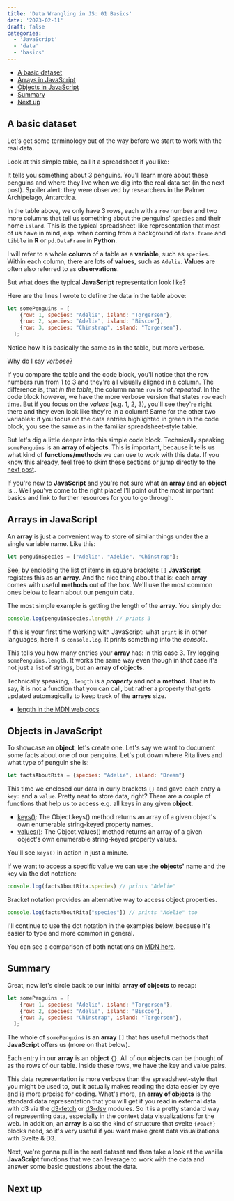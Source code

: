 ```yaml
---
title: 'Data Wrangling in JS: 01 Basics'
date: '2023-02-11'
draft: false
categories:
  - 'JavaScript'
  - 'data'
  - 'basics'
---
```


<script>
  import TOC from '$lib/components/posts/TOC.svelte';
  import Card from '$lib/components/Card.svelte';
  import Table from '$lib/components/posts/TableView.svelte';
  import Embed from '$lib/components/EmbedIFrame.svelte';


  // data is fetched from internal API in +page.js
  export let data;
  const penguins = data.penguins;
  const posts = data.posts;

  let somePenguins = [
    {row: 1, species: "Adelie", island: "Torgersen"},
    {row: 2, species: "Adelie", island: "Biscoe"},
    {row: 3, species: "Chinstrap", island: "Torgersen"},
  ];

</script>

<TOC>

- [A basic dataset](#a-basic-dataset)
- [Arrays in JavaScript](#arrays-in-javascript)
- [Objects in JavaScript](#objects-in-javascript)
- [Summary](#summary)
- [Next up](#next-up)

</TOC>

## A basic dataset
Let's get some terminology out of the way before we start to work with the real data.

Look at this simple table, call it a spreadsheet if you like:

<Table data={somePenguins} />

It tells you something about 3 penguins. 
You'll learn more about these penguins and where they live when we dig into the real data set (in the next post). 
Spoiler alert: they were observed by researchers in the Palmer Archipelago, Antarctica.

In the table above, we only have 3 rows, each with a `row` number and two more columns that tell us something about the penguins' `species` and their home `island`. 
This is the typical spreadsheet-like representation that most of us have in mind, esp. when coming from a background of `data.frame` and `tibble` in **R** or `pd.DataFrame` in **Python**. 

<Accordion summary="Variables, values, columns, observations">

I will refer to a whole **column** of a table as a **variable**, such as `species`.
Within each column, there are lots of **values**, such as `Adelie`.
**Values** are often also referred to as **observations**.
  
</Accordion>

But what does the typical **JavaScript** representation look like?

Here are the lines I wrote to define the data in the table above:

```js
let somePenguins = [
    {row: 1, species: "Adelie", island: "Torgersen"},
    {row: 2, species: "Adelie", island: "Biscoe"},
    {row: 3, species: "Chinstrap", island: "Torgersen"},
  ];
```

Notice how it is basically the same as in the table, but more verbose. 

Why do I say *verbose*? 

If you compare the table and the code block, you'll notice that the row numbers run from 1 to 3 and they're all visually aligned in a column. 
The difference is, that *in the table*, the column name `row` is *not repeated*. 
In the code block however, we have the more verbose version that states `row` each time.
But if you focus on the *values* (e.g. 1, 2, 3), you'll see they're right there and they even look like they're in a column!
Same for the other two variables: if you focus on the data entries highlighted in green in the code block, you see the same as in the familiar spreadsheet-style table.

But let's dig a little deeper into this simple code block. 
Technically speaking `somePenguins` is an **array of objects**. 
This is important, because it tells us what kind of **functions/methods** we can use to work with this data. If you know this already, feel free to skim these sections or jump directly to the [next post](/posts/data-in-js-01).

If you're new to **JavaScript** and you're not sure what an **array** and an **object** is... 
Well you've come to the right place! I'll point out the most important basics and link to further resources for you to go through.

## Arrays in JavaScript
An **array** is just a convenient way to store of similar things under the a single variable name. Like this:

```js
let penguinSpecies = ["Adelie", "Adelie", "Chinstrap"];
```

See, by enclosing the list of items in square brackets `[]` **JavaScript** registers this as an **array**. And the nice thing about that is: each **array** comes with useful **methods** out of the box.
We'll use the most common ones below to learn about our penguin data.

The most simple example is getting the length of the **array**. You simply do:

```js
console.log(penguinSpecies.length) // prints 3
```

<Accordion summary="What is 'console.log'?">

If this is your first time working with JavaScript: what `print` is in other languages, here it is `console.log`. It prints something into the *console*.
  
</Accordion>

This tells you how many entries your **array** has: in this case 3. Try logging `somePenguins.length`. It works the same way even though in *that* case it's not just a list of strings, but an **array of objects**.

<Accordion summary="Why not .length()?">

Technically speaking, `.length` is a ***property*** and not a **method**.
That is to say, it is not a function that you can call, but rather a property that gets updated automagically to keep track of the **arrays** size.

- [length in the MDN web docs](https://developer.mozilla.org/en-US/docs/Web/JavaScript/Reference/Global_Objects/Array/length)
  
</Accordion>

## Objects in JavaScript
To showcase an **object**, let's create one.
Let's say we want to document some facts about one of our penguins. Let's put down where Rita lives and what type of penguin she is:

```js
let factsAboutRita = {species: "Adelie", island: "Dream"}
```

This time we enclosed our data in curly brackets `{}` and gave each entry a `key:` and a `value`. Pretty neat to store data, right? 
There are a couple of functions that help us to access e.g. all keys in any given **object**. 

<Accordion summary="Keys and values">

- [keys()](https://developer.mozilla.org/en-US/docs/Web/JavaScript/Reference/Global_Objects/Object/keys): The Object.keys() method returns an array of a given object's own enumerable string-keyed property names.
- [values()](https://developer.mozilla.org/en-US/docs/Web/JavaScript/Reference/Global_Objects/Object/values): The Object.values() method returns an array of a given object's own enumerable string-keyed property values.
  
You'll see `keys()` in action in just a minute.
</Accordion>

If we want to access a specific value we can use the **objects'** name and the key via the dot notation:

```js
console.log(factsAboutRita.species) // prints "Adelie"
```

<Accordion summary="Bracket notation">

Bracket notation provides an alternative way to access object properties.

```js
console.log(factsAboutRita["species"]) // prints "Adelie" too
```

I'll continue to use the dot notation in the examples below, because it's easier to type and more common in general.

You can see a comparison of both notations on [MDN here](https://developer.mozilla.org/en-US/docs/Learn/JavaScript/Objects/Basics#dot_notation).
</Accordion>

## Summary
Great, now let's circle back to our initial **array of objects** to recap:

```js
let somePenguins = [
    {row: 1, species: "Adelie", island: "Torgersen"},
    {row: 2, species: "Adelie", island: "Biscoe"},
    {row: 3, species: "Chinstrap", island: "Torgersen"},
  ];
```

The whole of `somePenguins` is an **array** `[]` that has useful methods that **JavaScript** offers us (more on that below). 

Each entry in our **array** is an **object** `{}`. 
All of our **objects** can be thought of as the rows of our table. 
Inside these rows, we have the key and value pairs. 

This data representation is more verbose than the spreadsheet-style that you might be used to, but it actually makes reading the data easier by eye and is more precise for coding.
What's more, an **array of objects** is the standard data representation that you will get if you read in external data with d3 via the [d3-fetch](https://github.com/d3/d3-fetch) or [d3-dsv](https://github.com/d3/d3-dsv) modules.
So it is a pretty standard way of representing data, especially in the context data visualizations for the web.
In addition, an **array** is also the kind of structure that svelte `{#each}` blocks need, so it's very useful if you want make great data visualizations with Svelte & D3.

Next, we're gonna pull in the real dataset and then take a look at the vanilla **JavaScript** functions that we can leverage to work with the data and answer some basic questions about the data.

## Next up
<Card post={posts[1]} />